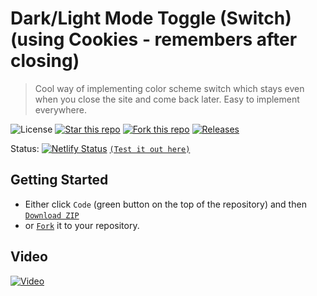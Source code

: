 # Dark/Light Mode Toggle (Switch) (using Cookies - remembers after closing)
> Cool way of implementing color scheme switch which stays even when you close the site and come back later. Easy to implement everywhere.

![License](https://img.shields.io/npm/l/css-star-rating.svg) 
[![Star this repo](https://badgen.net/github/stars/blank-yt/Dark-Light-Mode-Switch-Using-Cookies)](https://GitHub.com/blank-yt/Dark-Light-Mode-Switch-Using-Cookies/stargazers/)
[![Fork this repo](https://badgen.net/github/forks/blank-yt/Dark-Light-Mode-Switch-Using-Cookies)](https://GitHub.com/blank-yt/Dark-Light-Mode-Switch-Using-Cookies/fork/)
[![Releases](https://img.shields.io/github/downloads/blank-yt/Dark-Light-Mode-Switch-Using-Cookies/total.svg)](https://github.com/blank-yt/Dark-Light-Mode-Switch-Using-Cookies/archive/refs/tags/Release.zip)

Status: [![Netlify Status](https://api.netlify.com/api/v1/badges/a0e7c73c-7f31-4ec2-b0a1-0071c687634d/deploy-status)](https://shimmering-pegasus-bb69c4.netlify.app/) [`(Test it out here)`](https://shimmering-pegasus-bb69c4.netlify.app/)

## Getting Started
- Either click `Code` (green button on the top of the repository) and then [`Download ZIP`](https://github.com/blank-yt/Dark-Light-Mode-Switch-Using-Cookies/archive/refs/tags/Release.zip)
- or [`Fork`](https://github.com/blank-yt/Dark-Light-Mode-Switch-Using-Cookies/fork) it to your repository.

## Video
[![Video](https://img.youtube.com/vi/2OtQDoGMDsk/0.jpg)](https://www.youtube.com/watch?v=2OtQDoGMDsk)
